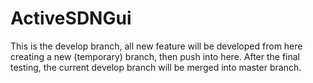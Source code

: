 # ActiveSDNGui
This is the develop branch, all new feature will be developed from here creating a new (temporary) branch, then push into here.
After the final testing, the current develop branch will be merged into master branch.
